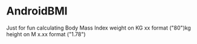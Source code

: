 # AndroidBMI
Just for fun
calculating Body Mass Index
weight on KG xx format ("80")kg
height on M x.xx format ("1.78")
